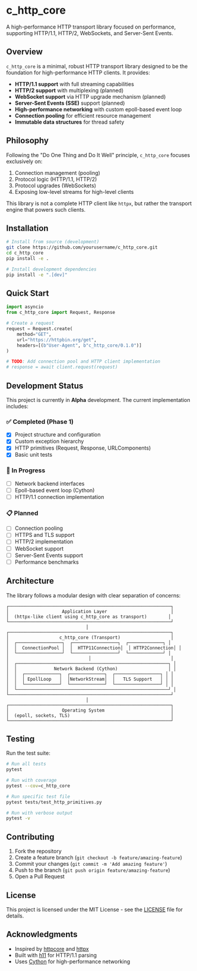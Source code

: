 # c_http_core

A high-performance HTTP transport library focused on performance, supporting HTTP/1.1, HTTP/2, WebSockets, and Server-Sent Events.

## Overview

`c_http_core` is a minimal, robust HTTP transport library designed to be the foundation for high-performance HTTP clients. It provides:

- **HTTP/1.1 support** with full streaming capabilities
- **HTTP/2 support** with multiplexing (planned)
- **WebSocket support** via HTTP upgrade mechanism (planned)
- **Server-Sent Events (SSE)** support (planned)
- **High-performance networking** with custom epoll-based event loop
- **Connection pooling** for efficient resource management
- **Immutable data structures** for thread safety

## Philosophy

Following the "Do One Thing and Do It Well" principle, `c_http_core` focuses exclusively on:

1. Connection management (pooling)
2. Protocol logic (HTTP/1.1, HTTP/2)
3. Protocol upgrades (WebSockets)
4. Exposing low-level streams for high-level clients

This library is not a complete HTTP client like `httpx`, but rather the transport engine that powers such clients.

## Installation

```bash
# Install from source (development)
git clone https://github.com/yourusername/c_http_core.git
cd c_http_core
pip install -e .

# Install development dependencies
pip install -e ".[dev]"
```

## Quick Start

```python
import asyncio
from c_http_core import Request, Response

# Create a request
request = Request.create(
    method="GET",
    url="https://httpbin.org/get",
    headers=[(b"User-Agent", b"c_http_core/0.1.0")]
)

# TODO: Add connection pool and HTTP client implementation
# response = await client.request(request)
```

## Development Status

This project is currently in **Alpha** development. The current implementation includes:

### ✅ Completed (Phase 1)
- [x] Project structure and configuration
- [x] Custom exception hierarchy
- [x] HTTP primitives (Request, Response, URLComponents)
- [x] Basic unit tests

### 🚧 In Progress
- [ ] Network backend interfaces
- [ ] Epoll-based event loop (Cython)
- [ ] HTTP/1.1 connection implementation

### 📋 Planned
- [ ] Connection pooling
- [ ] HTTPS and TLS support
- [ ] HTTP/2 implementation
- [ ] WebSocket support
- [ ] Server-Sent Events support
- [ ] Performance benchmarks

## Architecture

The library follows a modular design with clear separation of concerns:

```
┌─────────────────────────────────────────────────────────────┐
│                    Application Layer                        │
│  (httpx-like client using c_http_core as transport)        │
└─────────────────────────────────────────────────────────────┘
                              │
┌─────────────────────────────────────────────────────────────┐
│                   c_http_core (Transport)                   │
│  ┌─────────────────┐  ┌─────────────────┐  ┌─────────────┐ │
│  │  ConnectionPool │  │  HTTP11Connection│  │ HTTP2Connection│ │
│  └─────────────────┘  └─────────────────┘  └─────────────┘ │
│                              │                              │
│  ┌─────────────────────────────────────────────────────────┐ │
│  │              Network Backend (Cython)                   │ │
│  │  ┌─────────────┐  ┌─────────────┐  ┌─────────────────┐ │ │
│  │  │ EpollLoop   │  │NetworkStream│  │   TLS Support   │ │ │
│  │  └─────────────┘  └─────────────┘  └─────────────────┘ │ │
│  └─────────────────────────────────────────────────────────┘ │
└─────────────────────────────────────────────────────────────┘
                              │
┌─────────────────────────────────────────────────────────────┐
│                    Operating System                         │
│  (epoll, sockets, TLS)                                      │
└─────────────────────────────────────────────────────────────┘
```

## Testing

Run the test suite:

```bash
# Run all tests
pytest

# Run with coverage
pytest --cov=c_http_core

# Run specific test file
pytest tests/test_http_primitives.py

# Run with verbose output
pytest -v
```

## Contributing

1. Fork the repository
2. Create a feature branch (`git checkout -b feature/amazing-feature`)
3. Commit your changes (`git commit -m 'Add amazing feature'`)
4. Push to the branch (`git push origin feature/amazing-feature`)
5. Open a Pull Request

## License

This project is licensed under the MIT License - see the [LICENSE](LICENSE) file for details.

## Acknowledgments

- Inspired by [httpcore](https://github.com/encode/httpcore) and [httpx](https://github.com/encode/httpx)
- Built with [h11](https://github.com/python-hyper/h11) for HTTP/1.1 parsing
- Uses [Cython](https://cython.org/) for high-performance networking
